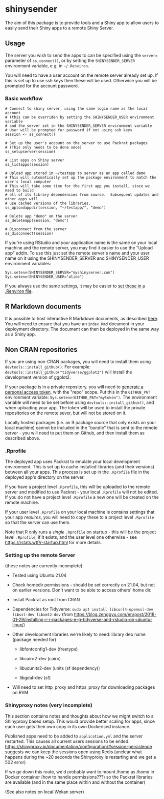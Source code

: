 # shinysender

<!-- badges: start -->

<!-- badges: end -->

The aim of this package is to provide tools and a Shiny app to allow users to easily send their Shiny apps to a remote Shiny Server.

## Usage

The server you wish to send the apps to can be specified using the `server=` parameter of `ss_connect()`, or by setting the `SHINYSENDER_SERVER` environment variable, e.g. in `~/.Renviron`.

You will need to have a user account on the remote server already set up. If this is set up to use ssh keys then these will be used. Otherwise you will be prompted for the account password.

### Basic workflow

```{r}
# Connect to shiny server, using the same login name as the local account
# (this can be overriden by setting the SHINYSENDER_USER environment variable
# and the server set in the SHINYSENDER_SERVER environment variable
# User will be prompted for password if not using ssh keys
session <- ss_connect()

# Set up the user's account on the server to use Packrat packages
# (This only needs to be done once)
ss_setupserver(session)

# List apps on Shiny server
ss_listapps(session)

# Upload app stored in ~/testapp to server as an app called demo
# This will automatically set up the package environment to match the user's local computer
# This will take some time for the first app you install, since we need to build
# all of its library dependencies from source.  Subsequent updates and other apps will
# use cached versions of the libraries.
ss_uploadappdir(session, "~/testapp/", "demo")

# Delete app "demo" on the server
ss_deleteapp(session, "demo")

# Disconnect from the server
ss_disconnect(session)
```

If you're using RStudio and your application name is the same on your local machine and the remote server, you may find it easier to use the "Upload app" addin. To use this just set the remote server's name and your user name on it using the SHINYSENDER_SERVER and SHINYSENDER_USER environment variables:

```{r}
Sys.setenv(SHINYSENDER_SERVER="myshinyserver.com")
Sys.setenv(SHINYSENDER_USER="alice")

```

If you always use the same settings, it may be easier to [set these in a .Renviron file](https://support.rstudio.com/hc/en-us/articles/360047157094-Managing-R-with-Rprofile-Renviron-Rprofile-site-Renviron-site-rsession-conf-and-repos-conf).

## R Markdown documents

It is possible to host interactive R Markdown documents, as described [here](https://bookdown.org/yihui/rmarkdown/shiny-documents.html). You will need to ensure that you have an `index.Rmd` document in your deployment directory. The document can then be deployed in the same way as a Shiny app.

## Non CRAN repositories

If you are using non-CRAN packages, you will need to install them using `devtools::install_github()`. For example: `devtools::install_github("tidyverse/ggplot2")` will install the development version of ggplot2.

If your package is in a private repository, you will need to [generate a personal access token](https://github.com/settings/tokens), with the "repo" scope. Put this in the `GITHUB_PAT` environment variable: `Sys.setenv(GITHUB_PAT="mytoken")`. The environment variable will need to be set before using `devtools::install_github()`, and when uploading your app. The token will be used to install the private repositories on the remote sever, but will not be stored on it.

Locally hosted packages (i.e. an R package source that only exists on your local machine) cannot be included in the "bundle" that is sent to the remote server - you will need to put them on Github, and then install them as described above.

### .Rprofile

The deployed app uses Packrat to emulate your local development environment. This is set up to cache installed libraries (and their versions) between all your apps. This process is set up in the `.Rprofile` file in the deployed app's directory on the server.

If you have a project level `.Rprofile`, this will be uploaded to the remote server and modified to use Packrat - your local `.Rprofile` will not be edited. If you do not have a project level `.Rprofile` a new one will be created on the remote machine.

If your user level `.Rprofile` on your local machine is contains settings that your app *requires*, you will need to copy these to a project level `.Rprofile` so that the server can use them.

Note that R only runs a *single* `.Rprofile` on startup - this will be the project level `.Rprofile`, if it exists, and the user level one otherwise - see <https://rstats.wtf/r-startup.html> for more details.

### Setting up the remote Server

(these notes are currently incomplete)

-   Tested using Ubuntu 21.04

-   Check homedir permissions - should be set correctly on 21.04, but not on earlier versions. Don't want to be able to access others' home dir.

-   Install Packrat as root from CRAN

-   Dependencies for Tidyverse: `sudo apt install libcurl4-openssl-dev libssl-dev libxml2-dev` (from <https://blog.zenggyu.com/en/post/2018-01-29/installing-r-r-packages-e-g-tidyverse-and-rstudio-on-ubuntu-linux/>)

-   Other development libraries we're likely to need: library deb name (package needed for)

    -   libfontconfig1-dev (freetype)

    -   libcairo2-dev (cairo)

    -   libudunits2-dev (units (sf dependency))

    -   libgdal-dev (sf)

-   Will need to set http_proxy and https_proxy for downloading packages on RVM


### Shinyproxy notes (very incomplete)

This section contains notes and thoughts about how we might switch to a 
Shinyproxy based setup.  This would provide better scaling for apps, since 
each user gets their own copy in its own Dockerised instance.   

Published apps need to be added to `application.yml` and the server restarted.  This causes all current users sessions to be ended.  https://shinyproxy.io/documentation/configuration/#session-persistence suggests we can keep the sessions open using Redis (unclear what happens during the ~20 seconds the Shinyproxy is restarting and we get a 502 error)

If we go down this route, we'd probably want to mount /home as /home in Docker container (how to handle permissions???) so the Packrat libraries are available (and in the same place within and without the container)

(See also notes on local Wekan server)

